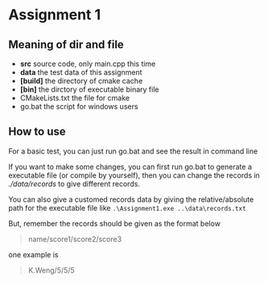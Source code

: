 # Assignment 1

## Meaning of dir and file

* **src**
  source code, only main.cpp this time
* **data**
  the test data of this assignment
* **[build]**
  the directory of cmake cache
* **[bin]**
  the dirctory of executable binary file
* CMakeLists.txt
  the file for cmake
* go.bat
  the script for windows users


## How to use

For a basic test, you can just run go.bat and see the result in command line

If you want to make some changes, you can first run go.bat to generate a executable file (or compile by yourself), then you can change the records in *./data/records* to give different records.

You can also give a customed records data by giving the relative/absolute path for the executable file like `.\Assignment1.exe ..\data\records.txt `

But, remember the records should be given as the format below

> name/score1/score2/score3

one example is

> K.Weng/5/5/5
